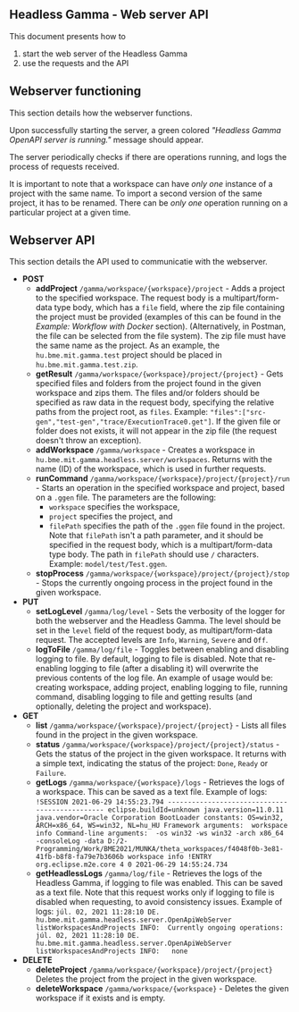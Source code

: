 ## Headless Gamma - Web server API

This document presents how to 

 1. start the web server of the Headless Gamma
 2. use the requests and the API

 ## Webserver functioning
 This section details how the webserver functions.

Upon successfully starting the server, a green colored _"Headless Gamma OpenAPI server is running."_  message should appear.

The server periodically checks if there are operations running, and logs the process of requests received.

It is important to note that a workspace can have _only one_ instance of a project with the same name. To import a second version of the same project, it has to be renamed. There can be _only one_ operation running on a particular project at a given time.

## Webserver API

This section details the API used to communicatie with the webserver.

  - **POST**
	- **addProject** `/gamma/workspace/{workspace}/project` - Adds a project to the specified workspace. The request body is a multipart/form-data type body, which has a `file` field, where the zip file containing the project must be provided (examples of this can be found in the _Example: Workflow with Docker_ section). (Alternatively, in Postman, the file can be selected from the file system). The zip file must have the same name as the project. As an example, the `hu.bme.mit.gamma.test` project should be placed in `hu.bme.mit.gamma.test.zip`.
	- **getResult** `/gamma/workspace/{workspace}/project/{project}` - Gets specified files and folders from the project found in the given workspace and zips them. The files and/or folders should be specified as raw data in the request body, specifying the relative paths from the project root, as `files`. Example: `"files":["src-gen","test-gen","trace/ExecutionTrace0.get"]`. If the given file or folder does not exists, it will not appear in the zip file (the request doesn't throw an exception).
	- **addWorkspace** `/gamma/workspace` - Creates a workspace in `hu.bme.mit.gamma.headless.server/workspaces`. Returns with the name (ID) of the workspace, which is used in further requests.
	-  **runCommand** `/gamma/workspace/{workspace}/project/{project}/run` - Starts an operation in the specified workspace and project, based on a `.ggen` file. The parameters are the following: 
		- `workspace` specifies the workspace,
		- `project` specifies the project, and
		- `filePath` specifies the path of the `.ggen` file found in the project. Note that `filePath` isn't a path parameter, and it should be specified in the request body, which is a multipart/form-data type body. The path in `filePath` should use  `/`  characters. Example: `model/test/Test.ggen`.
	- **stopProcess** `/gamma/workspace/{workspace}/project/{project}/stop` - Stops the currently ongoing process in the project found in the given workspace.
  - **PUT**
	 - **setLogLevel** `/gamma/log/level` - Sets the verbosity of the logger for both the webserver and the Headless Gamma. The level should be set in the `level` field of the request body, as multipart/form-data request. The accepted levels are `Info`, `Warning`, `Severe` and `Off`. 
	 - **logToFile** `/gamma/log/file` - Toggles between enabling and disabling logging to file. By default, logging to file is disabled. Note that re-enabling logging to file (after a disabling it) will overwrite the previous contents of the log file. An example of usage would be: creating workspace, adding project, enabling logging to file, running command, disabling logging to file and getting results (and optionally, deleting the project and workspace).
 - **GET**
	- **list** `/gamma/workspace/{workspace}/project/{project}` - Lists all files found in the project in the given workspace.
	- **status** `/gamma/workspace/{workspace}/project/{project}/status` -  Gets the status of the project in the given workspace. It returns with a simple text, indicating the status of the project: `Done`, `Ready` or `Failure`.
	- **getLogs** `/gamma/workspace/{workspace}/logs` - Retrieves the logs of a workspace. This can be saved as a text file. Example of logs: `!SESSION 2021-06-29 14:55:23.794 -----------------------------------------------
eclipse.buildId=unknown
java.version=11.0.11
java.vendor=Oracle Corporation
BootLoader constants: OS=win32, ARCH=x86_64, WS=win32, NL=hu_HU
Framework arguments:  workspace info
Command-line arguments:  -os win32 -ws win32 -arch x86_64 -consoleLog -data D:/2-Programming/Work/BME2021/MUNKA/theta_workspaces/f4048f0b-3e81-41fb-b8f8-fa79e7b3606b workspace info
!ENTRY org.eclipse.m2e.core 4 0 2021-06-29 14:55:24.734`
	- **getHeadlessLogs** `/gamma/log/file` - Retrieves the logs of the Headless Gamma, if logging to file was enabled. This can be saved as a text file. Note that this request works only if logging to file is disabled when requesting, to avoid consistency issues. Example of logs: `júl. 02, 2021 11:28:10 DE. hu.bme.mit.gamma.headless.server.OpenApiWebServer listWorkspacesAndProjects
INFO: 
Currently ongoing operations: 
júl. 02, 2021 11:28:10 DE. hu.bme.mit.gamma.headless.server.OpenApiWebServer listWorkspacesAndProjects
INFO: 	none`
 - **DELETE**
	- **deleteProject** `/gamma/workspace/{workspace}/project/{project}` Deletes the project from the project in the given workspace.
	- **deleteWorkspace** `/gamma/workspace/{workspace}` - Deletes the given workspace if it exists and is empty.
